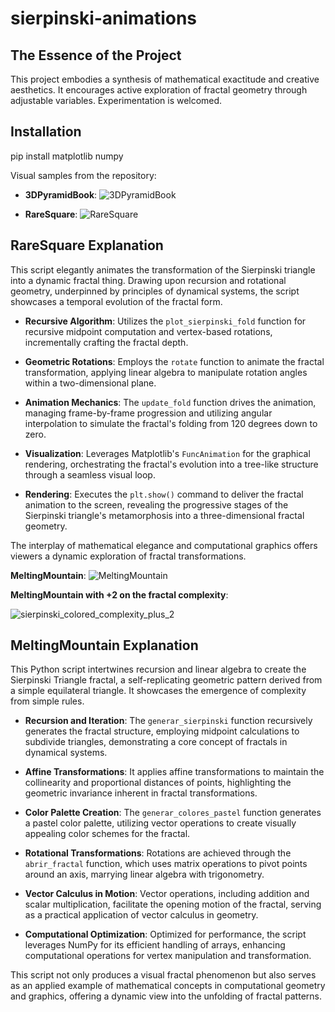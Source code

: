 # sierpinski-animations


## The Essence of the Project

This project embodies a synthesis of mathematical exactitude and creative aesthetics. It encourages active exploration of fractal geometry through adjustable variables. Experimentation is welcomed.

## Installation

pip install matplotlib numpy


Visual samples from the repository:

- **3DPyramidBook**:
  ![3DPyramidBook](https://github.com/toniles/sierpinski-animations/assets/120176462/4d746898-b56c-44c3-b968-7a3c330a4ab9)

- **RareSquare**:
  ![RareSquare](https://github.com/toniles/sierpinski-animations/assets/120176462/c6b204fc-7934-49b8-ac65-ed3246c7560a)

## RareSquare Explanation

This script elegantly animates the transformation of the Sierpinski triangle into a dynamic fractal thing. Drawing upon recursion and rotational geometry, underpinned by principles of dynamical systems, the script showcases a temporal evolution of the fractal form.

- **Recursive Algorithm**: Utilizes the `plot_sierpinski_fold` function for recursive midpoint computation and vertex-based rotations, incrementally crafting the fractal depth.
  
- **Geometric Rotations**: Employs the `rotate` function to animate the fractal transformation, applying linear algebra to manipulate rotation angles within a two-dimensional plane.

- **Animation Mechanics**: The `update_fold` function drives the animation, managing frame-by-frame progression and utilizing angular interpolation to simulate the fractal's folding from 120 degrees down to zero.

- **Visualization**: Leverages Matplotlib's `FuncAnimation` for the graphical rendering, orchestrating the fractal's evolution into a tree-like structure through a seamless visual loop.

- **Rendering**: Executes the `plt.show()` command to deliver the fractal animation to the screen, revealing the progressive stages of the Sierpinski triangle's metamorphosis into a three-dimensional fractal geometry.

The interplay of mathematical elegance and computational graphics offers viewers a dynamic exploration of fractal transformations.

**MeltingMountain**:
  ![MeltingMountain](https://github.com/toniles/sierpinski-animations/assets/120176462/103ee920-a2c4-4926-876b-2512aeab7711)

  **MeltingMountain with +2 on the fractal complexity**:

  ![sierpinski_colored_complexity_plus_2](https://github.com/toniles/sierpinski-animations/assets/120176462/8fafd792-f02b-4e91-be7c-a788447b78be)


## MeltingMountain Explanation

This Python script intertwines recursion and linear algebra to create the Sierpinski Triangle fractal, a self-replicating geometric pattern derived from a simple equilateral triangle. It showcases the emergence of complexity from simple rules.

- **Recursion and Iteration**: The `generar_sierpinski` function recursively generates the fractal structure, employing midpoint calculations to subdivide triangles, demonstrating a core concept of fractals in dynamical systems.

- **Affine Transformations**: It applies affine transformations to maintain the collinearity and proportional distances of points, highlighting the geometric invariance inherent in fractal transformations.

- **Color Palette Creation**: The `generar_colores_pastel` function generates a pastel color palette, utilizing vector operations to create visually appealing color schemes for the fractal.

- **Rotational Transformations**: Rotations are achieved through the `abrir_fractal` function, which uses matrix operations to pivot points around an axis, marrying linear algebra with trigonometry.

- **Vector Calculus in Motion**: Vector operations, including addition and scalar multiplication, facilitate the opening motion of the fractal, serving as a practical application of vector calculus in geometry.

- **Computational Optimization**: Optimized for performance, the script leverages NumPy for its efficient handling of arrays, enhancing computational operations for vertex manipulation and transformation.

This script not only produces a visual fractal phenomenon but also serves as an applied example of mathematical concepts in computational geometry and graphics, offering a dynamic view into the unfolding of fractal patterns.

